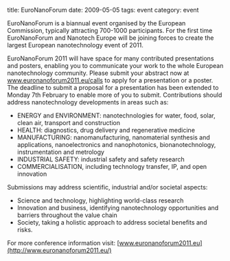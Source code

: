 title: EuroNanoForum
date: 2009-05-05 
tags: event
category: event

EuroNanoForum is a biannual event organised by the European Commission, typically attracting 700-1000 participants. For the first time EuroNanoForum and Nanotech Europe will be joining forces to create the largest European nanotechnology event of 2011.
<!--break-->
EuroNanoForum 2011 will have space for many contributed presentations and posters, enabling you to communicate your work to the whole European nanotechnology community.
Please submit your abstract now at www.euronanoforum2011.eu/calls to apply for a presentation or a poster. The deadline to submit a proposal for a presentation has been extended to Monday 7th February to enable more of you to submit. Contributions should address nanotechnology developments in areas such as:     

* ENERGY and ENVIRONMENT: nanotechnologies for water, food, solar, clean air, transport and construction  
* HEALTH: diagnostics, drug delivery and regenerative medicine  
* MANUFACTURING: nanomanufacturing, nanomaterial synthesis and applications, nanoelectronics and nanophotonics, bionanotechnology, instrumentation and metrology  
* INDUSTRIAL SAFETY: industrial safety and safety research  
* COMMERCIALISATION, including technology transfer, IP, and open innovation  
  
Submissions may address scientific, industrial and/or societal aspects:     

* Science and technology, highlighting world-class research  
* Innovation and business, identifying nanotechnology opportunities and barriers throughout the value chain  
* Society, taking a holistic approach to address societal benefits and risks.  
  
For more conference information visit: [www.euronanoforum2011.eu](http://www.euronanoforum2011.eu/)